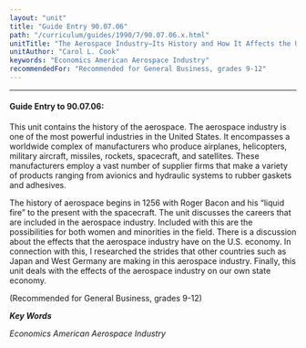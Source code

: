 ```yaml
---
layout: "unit"
title: "Guide Entry 90.07.06"
path: "/curriculum/guides/1990/7/90.07.06.x.html"
unitTitle: "The Aerospace Industry—Its History and How It Affects the U.S. Economy"
unitAuthor: "Carol L. Cook"
keywords: "Economics American Aerospace Industry"
recommendedFor: "Recommended for General Business, grades 9-12"
---
```

<body>
<hr/>
 <h4>
  Guide Entry to 90.07.06:
 </h4>
 This unit contains the history of the aerospace. The aerospace industry is one of the most powerful industries in the United States. It encompasses a worldwide complex of manufacturers who produce airplanes, helicopters, military aircraft, missiles, rockets, spacecraft, and satellites. These manufacturers employ a vast number of supplier firms that make a variety of products ranging from avionics and hydraulic systems to rubber gaskets and adhesives.
 <p>
  The history of aerospace begins in 1256 with Roger Bacon and his “liquid fire” to the present with the spacecraft. The unit discusses the careers that are included in the aerospace industry. Included with this are the possibilities for both women and minorities in the field. There is a discussion about the effects that the aerospace industry have on the U.S. economy. In connection with this, I researched the strides that other countries such as Japan and West Germany are making in this aerospace industry. Finally, this unit deals with the effects of the aerospace industry on our own state economy.
 </p>
 <p>
  (Recommended for General Business, grades 9-12)
 </p>
<p>
  <b>
   <i>
    Key Words
   </i>
  </b>
  <br/>
 </p>
 <p>
  <i>
   Economics American Aerospace Industry
  </i>
 </p>

</body>